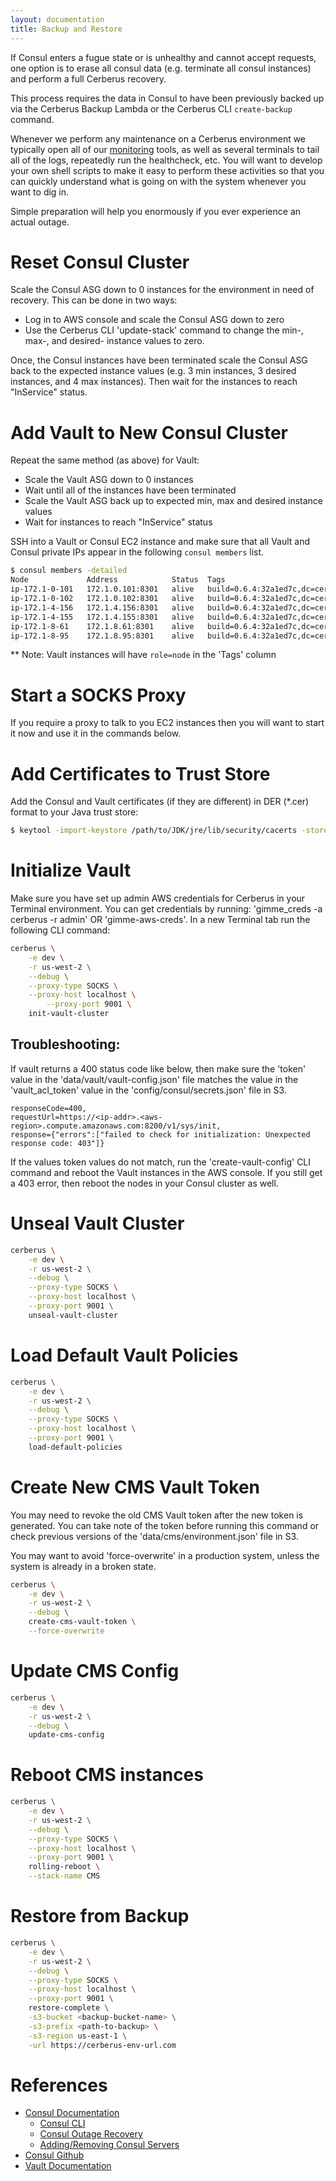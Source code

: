 ```yaml
---
layout: documentation
title: Backup and Restore
---
```


If Consul enters a fugue state or is unhealthy and cannot accept requests, one
option is to erase all consul data (e.g. terminate all consul instances) and
perform a full Cerberus recovery.

This process requires the data in Consul to have been previously backed up via
the Cerberus Backup Lambda or the Cerberus CLI `create-backup` command.

Whenever we perform any maintenance on a Cerberus environment we typically open all of our
[monitoring](monitoring) tools, as well as several terminals to tail all of the logs, repeatedly run the
healthcheck, etc.  You will want to develop your own shell scripts to make it easy to perform these
activities so that you can quickly understand what is going on with the system whenever you want to dig in.

Simple preparation will help you enormously if you ever experience an actual outage.

# Reset Consul Cluster

Scale the Consul ASG down to 0 instances for the environment in need of
recovery. This can be done in two ways:
* Log in to AWS console and scale the Consul ASG down to zero
* Use the Cerberus CLI 'update-stack' command to change the min-, max-, and
  desired- instance values to zero.

Once, the Consul instances have been terminated scale the Consul ASG back to
the expected instance values (e.g. 3 min instances, 3 desired instances,
and 4 max instances). Then wait for the instances to reach "InService" status.

# Add Vault to New Consul Cluster

Repeat the same method (as above) for Vault:
* Scale the Vault ASG down to 0 instances
* Wait until all of the instances have been terminated
* Scale the Vault ASG back up to expected min, max and desired instance values
* Wait for instances to reach "InService" status

SSH into a Vault or Consul EC2 instance and make sure that all Vault and Consul
private IPs appear in the following `consul members` list.

```bash
$ consul members -detailed
Node             Address            Status  Tags
ip-172.1-0-101   172.1.0.101:8301   alive   build=0.6.4:32a1ed7c,dc=cerberus,role=node,vsn=2,vsn_max=3,vsn_min=1
ip-172.1-0-102   172.1.0.102:8301   alive   build=0.6.4:32a1ed7c,dc=cerberus,expect=3,port=8300,role=consul,vsn=2,vsn_max=3,vsn_min=1
ip-172.1-4-156   172.1.4.156:8301   alive   build=0.6.4:32a1ed7c,dc=cerberus,expect=3,port=8300,role=consul,vsn=2,vsn_max=3,vsn_min=1
ip-172.1-4-155   172.1.4.155:8301   alive   build=0.6.4:32a1ed7c,dc=cerberus,role=node,vsn=2,vsn_max=3,vsn_min=1
ip-172.1-8-61    172.1.8.61:8301    alive   build=0.6.4:32a1ed7c,dc=cerberus,expect=3,port=8300,role=consul,vsn=2,vsn_max=3,vsn_min=1
ip-172.1-8-95    172.1.8.95:8301    alive   build=0.6.4:32a1ed7c,dc=cerberus,role=node,vsn=2,vsn_max=3,vsn_min=1
```

** Note: Vault instances will have `role=node` in the 'Tags' column

# Start a SOCKS Proxy

If you require a proxy to talk to you EC2 instances then you will want to start
it now and use it in the commands below.

# Add Certificates to Trust Store

Add the Consul and Vault certificates (if they are different) in DER (*.cer)
format to your Java trust store:

```bash
$ keytool -import-keystore /path/to/JDK/jre/lib/security/cacerts -storepass changeit -noprompt -trustcacerts -alias [certificate name] -file /path/to/der/file/[download_name].cer
```

# Initialize Vault

Make sure you have set up admin AWS credentials for Cerberus in your Terminal environment. You can get credentials by running: 'gimme_creds -a cerberus -r admin' OR 'gimme-aws-creds'.
In a new Terminal tab run the following CLI command:

```bash
cerberus \
    -e dev \
    -r us-west-2 \
    --debug \
    --proxy-type SOCKS \
    --proxy-host localhost \
        --proxy-port 9001 \
    init-vault-cluster
```

## Troubleshooting:

If vault returns a 400 status code like below, then make sure the 'token' value
in the 'data/vault/vault-config.json' file matches the value in the
'vault_acl_token' value in the 'config/consul/secrets.json' file in S3.

```
responseCode=400,
requestUrl=https://<ip-addr>.<aws-region>.compute.amazonaws.com:8200/v1/sys/init,
response={"errors":["failed to check for initialization: Unexpected response code: 403"]}
```

If the values token values do not match, run the 'create-vault-config' CLI
command and reboot the Vault instances in the AWS console. If you still get a
403 error, then reboot the nodes in your Consul cluster as well.

# Unseal Vault Cluster

```bash
cerberus \
    -e dev \
    -r us-west-2 \
    --debug \
    --proxy-type SOCKS \
    --proxy-host localhost \
    --proxy-port 9001 \
    unseal-vault-cluster
```

# Load Default Vault Policies

```bash
cerberus \
    -e dev \
    -r us-west-2 \
    --debug \
    --proxy-type SOCKS \
    --proxy-host localhost \
    --proxy-port 9001 \
    load-default-policies
```

# Create New CMS Vault Token

You may need to revoke the old CMS Vault token after the new token is generated.
You can take note of the token before running this command or check previous
versions of the 'data/cms/environment.json' file in S3.

You may want to avoid 'force-overwrite' in a production system, unless the
system is already in a broken state.

```bash
cerberus \
    -e dev \
    -r us-west-2 \
    --debug \
    create-cms-vault-token \
    --force-overwrite
```

# Update CMS Config

```bash
cerberus \
    -e dev \
    -r us-west-2 \
    --debug \
    update-cms-config
```

# Reboot CMS instances

```bash
cerberus \
    -e dev \
    -r us-west-2 \
    --debug \
    --proxy-type SOCKS \
    --proxy-host localhost \
    --proxy-port 9001 \
    rolling-reboot \
    --stack-name CMS
```

# Restore from Backup

```bash
cerberus \
    -e dev \
    -r us-west-2 \
    --debug \
    --proxy-type SOCKS \
    --proxy-host localhost \
    --proxy-port 9001 \
    restore-complete \
    -s3-bucket <backup-bucket-name> \
    -s3-prefix <path-to-backup> \
    -s3-region us-east-1 \
    -url https://cerberus-env-url.com
```

# References

* <a target="_blank" onclick="trackOutboundLink('https://www.consul.io/docs/index.html')" href="https://www.consul.io/docs/index.html">Consul Documentation</a>
  * <a target="_blank" onclick="trackOutboundLink('https://www.consul.io/docs/commands/index.html')" href="https://www.consul.io/docs/commands/index.html">Consul CLI</a>
  * <a target="_blank" onclick="trackOutboundLink('https://www.consul.io/docs/guides/outage.html')" href="https://www.consul.io/docs/guides/outage.html">Consul Outage Recovery</a>
  * <a target="_blank" onclick="trackOutboundLink('https://www.consul.io/docs/guides/servers.html ')" href="https://www.consul.io/docs/guides/servers.html">Adding/Removing Consul Servers</a>
* <a target="_blank" onclick="trackOutboundLink('https://github.com/hashicorp/consul')" href="https://github.com/hashicorp/consul">Consul Github</a>
* <a target="_blank" onclick="trackOutboundLink('https://www.vaultproject.io/docs/index.html')" href="https://www.vaultproject.io/docs/index.html">Vault Documentation</a>
